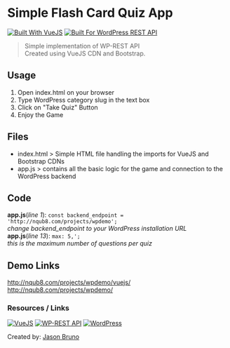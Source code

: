 # Simple Flash Card Quiz App
[![Built With VueJS](https://img.shields.io/badge/BuiltWith-VueJS-brightgreen.svg)](https://vuejs.org/) [![Built For WordPress REST API](https://img.shields.io/badge/BuiltFor-WPRESTAPI-lightgrey.svg)](http://v2.wp-api.org/)

>Simple implementation of WP-REST API  
Created using VueJS CDN and Bootstrap. 


## Usage
1. Open index.html on your browser
2. Type WordPress category slug in the text box
3. Click on "Take Quiz" Button
4. Enjoy the Game

## Files
* index.html > Simple HTML file handling the imports for VueJS and Bootstrap CDNs  
* app.js > contains all the basic logic for the game and connection to the WordPress backend  

## Code
**app.js**(*line 1*): `const backend_endpoint = 'http://nqub8.com/projects/wpdemo';`  
*change backend_endpoint to your WordPress installation URL*  
**app.js**(*line 13*): `max: 5,';`  
*this is the maximum number of questions per quiz*  

## Demo Links
http://nqub8.com/projects/wpdemo/vuejs/  
http://nqub8.com/projects/wpdemo/

### Resources / Links
[![VueJS](https://vuejs.org/images/logo.png)](https://vuejs.org/)
[![WP-REST API](http://v2.wp-api.org/assets/images/banner.jpg)](http://v2.wp-api.org/)
[![WordPress](https://s.w.org/about/images/logos/wordpress-logo-hoz-rgb.png)](https://wordpress.org)

Created by: [Jason Bruno](https://jasonbruno.net)